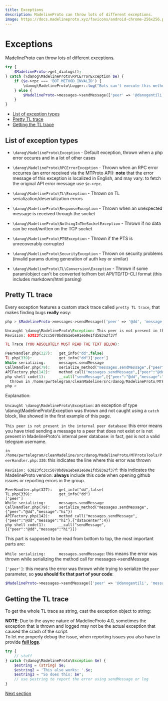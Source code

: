 ```yaml
---
title: Exceptions
description: MadelineProto can throw lots of different exceptions.  
image: https://docs.madelineproto.xyz/favicons/android-chrome-256x256.png
---
```

# Exceptions

MadelineProto can throw lots of different exceptions.  

```php
try {
    $MadelineProto->get_dialogs();
} catch (\danog\MadelineProto\RPCErrorException $e) {
    if ($e->rpc === 'BOT_METHOD_INVALID') {
        \danog\MadelineProto\Logger::log("Bots can't execute this method!");
    } else {
        $MadelineProto->messages->sendMessage(['peer' => '@danogentili', 'message' => 'An error occurred while calling get_dialogs: '.$e]);
    }
}
```

* [List of exception types](#list-of-exception-types)
* [Pretty TL trace](#pretty-tl-trace)
* [Getting the TL trace](#getting-the-tl-trace)


## List of exception types

* `\danog\MadelineProto\Exception` - Default exception, thrown when a php error occures and in a lot of other cases

* `\danog\MadelineProto\RPCErrorException` - Thrown when an RPC error occurres (an error received via the MTProto API): **note** that the error message of this exception is localized in English, and may vary: to fetch the original API error message use `$e->rpc`.

* `\danog\MadelineProto\TL\Exception` - Thrown on TL serialization/deserialization errors

* `\danog\MadelineProto\ResponseException` - Thrown when an unexpected message is received through the socket

* `\danog\MadelineProto\NothingInTheSocketException` - Thrown if no data can be read/written on the TCP socket

* `\danog\MadelineProto\PTSException` - Thrown if the PTS is unrecoverably corrupted

* `\danog\MadelineProto\SecurityException` - Thrown on security problems (invalid params during generation of auth key or similar)

* `\danog\MadelineProto\TL\Conversion\Exception` - Thrown if some param/object can't be converted to/from bot API/TD/TD-CLI format (this includes markdown/html parsing)


## Pretty TL trace
Every exception features a custom stack trace called `pretty TL trace`, that makes finding bugs **really** easy:

```php
php > $MadelineProto->messages->sendMessage(['peer' => '@dd', 'message' => 'hi']);

Uncaught \danog\MadelineProto\Exception: This peer is not present in the internal peer database in /home/pwrtelegram/cleanMadeline/src/danog/MadelineProto/MTProtoTools/PeerHandler.php:330
Revision: 63823fc3cc5070bd8a1ebe91e60e1fd583a2f37f

TL Trace (YOU ABSOLUTELY MUST READ THE TEXT BELOW):

PeerHandler.php(327):   get_info("dd",false)
TL.php(339):            get_info("dd")['peer']
While serializing:      messages.sendMessage
CallHandler.php(79):    serialize_method("messages.sendMessage",{"peer":"@dd","message":"hi"})
APIFactory.php(142):    method_call("messages.sendMessage",{"peer":"@dd","message":"hi"},{"datacenter":4})
php shell code(1):      __call("sendMessage",[{"peer":"@dd","message":"hi"}])
  thrown in /home/pwrtelegram/cleanMadeline/src/danog/MadelineProto/MTProtoTools/PeerHandler.php on line 330
php >
```

Explanation:  

`Uncaught \danog\MadelineProto\Exception`: an exception of type \danog\MadelineProto\Exception was thrown and not caught using a `catch` block, like showed in the first example of this page.

`This peer is not present in the internal peer database`: this error means you have tried sending a message to a peer that does not exist or is not present in MadelineProto's internal peer database: in fact, `@dd` is not a valid telegram username. 

`in /home/pwrtelegram/cleanMadeline/src/danog/MadelineProto/MTProtoTools/PeerHandler.php:330`: this indicates the line where this error was thrown

`Revision: 63823fc3cc5070bd8a1ebe91e60e1fd583a2f37f`: this indicates the MadelineProto version: **always** include this code when opening github issues or reporting errors in the group.

```
PeerHandler.php(327):   get_info("dd",false)
TL.php(339):            get_info("dd")
['peer']
While serializing:      messages.sendMessage
CallHandler.php(79):    serialize_method("messages.sendMessage",{"peer":"@dd","message":"hi"})
APIFactory.php(142):    method_call("messages.sendMessage",{"peer":"@dd","message":"hi"},{"datacenter":4})
php shell code(1):      __call("sendMessage",[{"peer":"@dd","message":"hi"}])
```

This part is supposed to be read from bottom to top, the most important parts are:

`While serializing:      messages.sendMessage`: this means the error was thrown while serializing the method call for messages->sendMessage

`['peer']`: this means the error was thrown while trying to serialize the `peer` parameter, so **you should fix that part of your code**:
```php
$MadelineProto->messages->sendMessage(['peer' => '@danogentili', 'message' => 'hi']);
```

## Getting the TL trace 

To get the whole TL trace as string, cast the exception object to string:

**NOTE**: Due to the async nature of MadelineProto 4.0, sometimes the exception that is thrown and logged may not be the actual exception that caused the crash of the script.  
To let me properly debug the issue, when reporting issues you also have to provide [**full logs**](LOGGING.html).  


```php
try {
    // stuff
} catch (\danog\MadelineProto\Exception $e) {
    $estring = (string) $e;
    $estring2 = 'This also works: '.$e;
    $estring3 = "So does this: $e";
    // use $estring to report the error using sendMessage or log
}
```

<a href="https://docs.madelineproto.xyz/docs/FLOOD_WAIT.html">Next section</a>